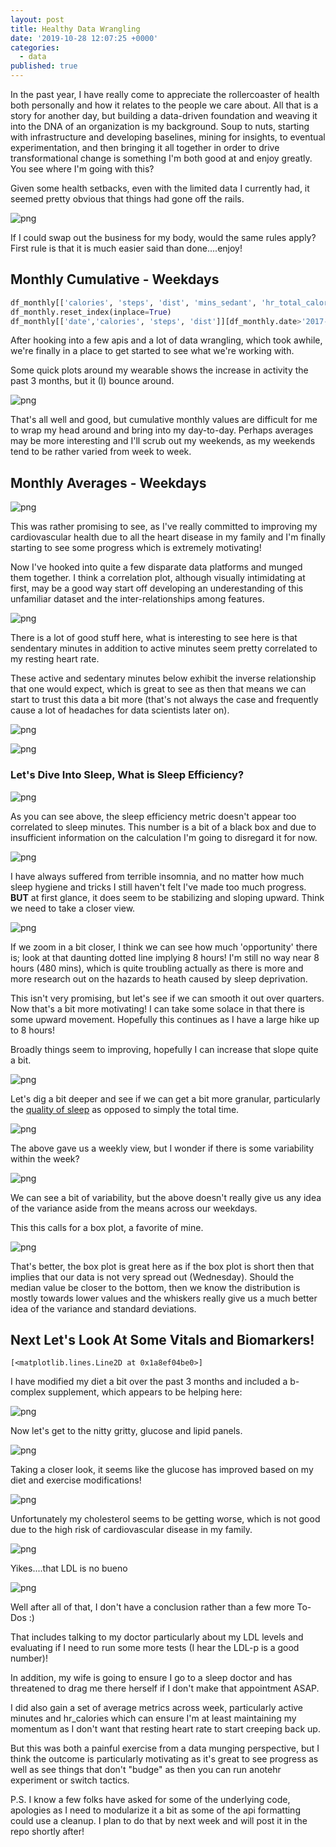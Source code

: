 ```yaml
---
layout: post
title: Healthy Data Wrangling
date: '2019-10-28 12:07:25 +0000'
categories:
  - data
published: true
---
```


In the past year, I have really come to appreciate the rollercoaster of health both personally and how it relates to the people we care about.  All that is a story for another day, but building a data-driven foundation and weaving it into the DNA of an organization is my background.  Soup to nuts, starting with infrastructure and developing baselines, mining for insights, to eventual experimentation, and then bringing it all together in order to drive transformational change is something I'm both good at and enjoy greatly.  You see where I'm going with this?  

Given some health setbacks, even with the limited data I currently had, it seemed pretty obvious that things had gone off the rails.

![png](../images/health_post/support_post_health_1.png)

If I could swap out the business for my body, would the same rules apply?  First rule is that it is much easier said than done....enjoy!

## Monthly Cumulative - Weekdays


```python
df_monthly[['calories', 'steps', 'dist', 'mins_sedant', 'hr_total_calories', 'mins_active_light', 'calc_active_mins', 'totalSleepMinutesAsleep', 'totalSleep_deep_mins', 'totalSleep_rem_mins', 'totalSleep_wake_mins', 'totalSleepTimeInBed']][df_monthly.index > '2017-07-31'].tail(10)
df_monthly.reset_index(inplace=True)
df_monthly[['date','calories', 'steps', 'dist']][df_monthly.date>'2017-11-01'].plot(subplots=True,x='date',figsize=(12,9), sharex=True, legend=True,title='Monthly Cumulative Calories, Steps, Distances')
```
After hooking into a few apis and a lot of data wrangling, which took awhile, we're finally in a place to get started to see what we're working with.  

Some quick plots around my wearable shows the increase in activity the past 3 months, but it (I) bounce around.

![png](../images/health_post/support_post_health_6_1.png)

That's all well and good, but cumulative monthly values are difficult for me to wrap my head around and bring into my day-to-day.  Perhaps averages may be more interesting and I'll scrub out my weekends, as my weekends tend to be rather varied from week to week.

## Monthly Averages - Weekdays

![png](../images/health_post/support_post_health_8_0.png)

This was rather promising to see, as I've really committed to improving my cardiovascular health due to all the heart disease in my family and I'm finally starting to see some progress which is extremely motivating!

Now I've hooked into quite a few disparate data platforms and munged them together.  I think a correlation plot, although visually intimidating at first, may be a good way start off developing an underestanding of this unfamiliar dataset and the inter-relationships among features.


![png](../images/health_post/support_post_health_9_0.png)

There is a lot of good stuff here, what is interesting to see here is that sendentary minutes in addition to active minutes seem pretty correlated to my resting heart rate.

These active and sedentary minutes below exhibit the inverse relationship that one would expect, which is great to see as then that means we can start to trust this data a bit more (that's not always the case and frequently cause a lot of headaches for data scientists later on).

![png](../images/health_post/support_post_health_10_0.png)

![png](../images/health_post/support_post_health_11_0.png)


### Let's Dive Into Sleep, What is Sleep Efficiency? 

![png](../images/health_post/support_post_health_14_1.png)

As you can see above, the sleep efficiency metric doesn't appear too correlated to sleep minutes.  This number is a bit of a black box and due to insufficient information on the calculation I'm going to disregard it for now.

![png](../images/health_post/support_post_health_16_1.png)

I have always suffered from terrible insomnia, and no matter how much sleep hygiene and tricks I still haven't felt I've made too much progress. <b>BUT</b> at first glance, it does seem to be stabilizing and sloping upward.  Think we need to take a closer view.


![png](../images/health_post/support_post_health_18_1.png)

If we zoom in a bit closer, I think we can see how much 'opportunity' there is; look at that daunting dotted line implying 8 hours!  I'm still no way near 8 hours (480 mins), which is quite troubling actually as there is more and more research out on the hazards to heath caused by sleep deprivation. 

This isn't very promising, but let's see if we can smooth it out over quarters. Now that's a bit more motivating!  I can take some solace in that there is some upward movement.  Hopefully this continues as I have a large hike up to 8 hours!  

Broadly things seem to improving, hopefully I can increase that slope quite a bit. 


![png](../images/health_post/support_post_health_19_1.png)



Let's dig a bit deeper and see if we can get a bit more granular, particularly the <u>quality of sleep</u> as opposed to simply the total time.


![png](../images/health_post/support_post_health_21_1.png)

The above gave us a weekly view, but I wonder if there is some variability within the week?

![png](../images/health_post/support_post_health_23_2.png)

We can see a bit of variability, but the above doesn't really give us any idea of the variance aside from the means across our weekdays.

This this calls for a box plot, a favorite of mine.


![png](../images/health_post/support_post_health_25_0.png)

That's better, the box plot is great here as if the box plot is short then that implies that our data is not very spread out (Wednesday).  Should the median value be closer to the bottom, then we know the distribution is mostly towards lower values and the whiskers really give us a much better idea of the variance and standard deviations.



## Next Let's Look At Some Vitals and Biomarkers!

    [<matplotlib.lines.Line2D at 0x1a8ef04be0>]


I have modified my diet a bit over the past 3 months and included a b-complex supplement, which appears to be helping here:

![png](../images/health_post/support_post_health_44_1.png)


Now let's get to the nitty gritty, glucose and lipid panels.


![png](../images/health_post/support_post_health_45_1.png)

Taking a closer look, it seems like the glucose has improved based on my diet and exercise modifications!


![png](../images/health_post/support_post_health_46_1.png)


Unfortunately my cholesterol seems to be getting worse, which is not good due to the high risk of cardiovascular disease in my family.


![png](../images/health_post/support_post_health_47_1.png)

Yikes....that LDL is no bueno

![png](../images/health_post/support_post_health_48_0.png)


Well after all of that, I don't have a conclusion rather than a few more To-Dos :) 

That includes talking to my doctor particularly about my LDL levels and evaluating if I need to run some more tests (I hear the LDL-p is a good number)!  

In addition, my wife is going to ensure I go to a sleep doctor and has threatened to drag me there herself if I don't make that appointment ASAP.

I did also gain a set of average metrics across week, particularly active minutes and hr_calories which can ensure I'm at least maintaining my momentum as I don't want that resting heart rate to start creeping back up.

But this was both a painful exercise from a data munging perspective, but I think the outcome is particularly motivating as it's great to see progress as well as see things that don't "budge" as then you can run anotehr experiment or switch tactics.  

P.S. I know a few folks have asked for some of the underlying code, apologies as I need to modularize it a bit as some of the api formatting could use a cleanup.  I plan to do that by next week and will post it in the repo shortly after!





